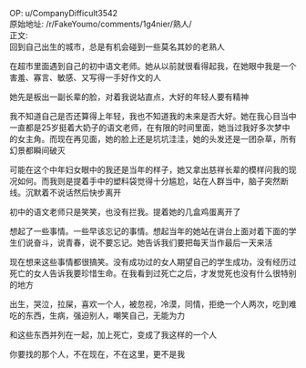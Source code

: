
OP: u/CompanyDifficult3542  
原始地址: /r/FakeYoumo/comments/1g4nier/熟人/  
正文:  
回到自己出生的城市，总是有机会碰到一些莫名其妙的老熟人

在超市里面遇到自己的初中语文老师。她从以前就很看得起我，在她眼中我是一个害羞、寡言、敏感、又写得一手好作文的人

她先是板出一副长辈的脸，对着我说站直点，大好的年轻人要有精神我不知道自己是否还算得上年轻，我也不知道我的未来是否大好。她在我心目当中一直都是25岁挺着大奶子的语文老师，在有限的时间里面，她当过我好多次梦中的女主角。而现在再见面，她的脸上还是坑坑洼洼，她的头发还是一团杂草，所有幻景都瞬间破灭

可能在这个中年妇女眼中的我还是当年的样子，她又拿出慈祥长辈的模样问我的现况如何。而我则是提着手中的塑料袋觉得十分尴尬，站在人群当中，脑子突然断线。沉默着不说话然后快步离开初中的语文老师只是笑笑，也没有拦我。提着她的几盒鸡蛋离开了

想起了一些事情。一些早该忘记的事情。想起当年的她站在讲台上面对着下面的学生们说奋斗，说青春，说不要忘记。她告诉我们要把每天当作最后一天来活现在想来这些事情都很搞笑。没有成功过的女人期望自己的学生成功，没有经历过死亡的女人告诉我要珍惜生命。在我看到过死亡之后，才发觉死也没有什么很特别的地方

出生，哭泣，拉屎，喜欢一个人，被忽视，冷漠，同情，拒绝一个人两次，吃到难吃的东西，生病，强迫别人，嘲笑自己，无能为力

和这些东西并列在一起，加上死亡，变成了我这样的一个人

你要找的那个人，不在现在，不在这里，更不是我

